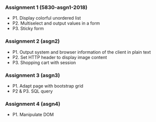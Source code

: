 ### Assignment 1 (5830-asgn1-2018)
* P1. Display colorful unordered list
* P2. Multiselect and output values in a form
* P3. Sticky form

### Assignment 2 (asgn2)
* P1. Output system and browser information of the client in plain text
* P2. Set HTTP header to display image content
* P3. Shopping cart with session

### Assignment 3 (asgn3)
* P1. Adapt page with bootstrap grid
* P2 & P3. SQL query

### Assignment 4 (asgn4)
* P1. Manipulate DOM